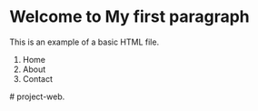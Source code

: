 <!DOCTYPE html>
<html lang="en">
<head>
    <meta charset="UTF-8">
    <title>This is my first web Page</title>
</head>
<body>
    <h1>Welcome to My first paragraph</h1>
    <p>This is an example of a basic HTML file.</p>
    <ol>
        <li>Home</li>
        <li>About</li>
        <li>Contact</li>
    </ol>
</body>
</html># project-web.